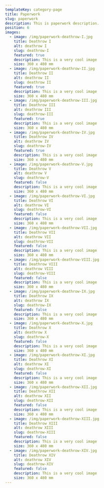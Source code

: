 ```yaml
---
templateKey: category-page
title: Paperwork
slug: paperwork
description: This is paperwork description.
position: 6
images:
  - image: /img/paperwork-deathrow-I.jpg
    title: Deathrow I
    alt: deathrow I
    slug: deathrow-I
    featured: true
    description: This is a very cool image
    size: 360 x 480 mm
  - image: /img/paperwork-deathrow-II.jpg
    title: Deathrow II
    alt: deathrow II
    slug: deathrow II
    featured: true
    description: This is a very cool image
    size: 360 x 480 mm
  - image: /img/paperwork-deathrow-III.jpg
    title: Deathrow III
    alt: deathrow III
    slug: deathrow-III
    featured: true
    description: This is a very cool image
    size: 360 x 480 mm
  - image: /img/paperwork-deathrow-IV.jpg
    title: Deathrow IV
    alt: deathrow IV
    slug: deathrow-IV
    featured: true
    description: This is a very cool image
    size: 360 x 480 mm
  - image: /img/paperwork-deathrow-V.jpg
    title: Deathrow V
    alt: deathrow V
    slug: deathrow-V
    featured: false
    description: This is a very cool image
    size: 360 x 480 mm
  - image: /img/paperwork-deathrow-VI.jpg
    title: Deathrow VI
    alt: deathrow VI
    slug: deathrow-VI
    featured: false
    description: This is a very cool image
    size: 360 x 480 mm
  - image: /img/paperwork-deathrow-VII.jpg
    title: Deathrow VII
    alt: deathrow VII
    slug: deathrow-VII
    featured: false
    description: This is a very cool image
    size: 360 x 480 mm
  - image: /img/paperwork-deathrow-VIII.jpg
    title: Deathrow VIII
    alt: deathrow VIII
    slug: deathrow-VIII
    featured: false
    description: This is a very cool image
    size: 360 x 480 mm
  - image: /img/paperwork-deathrow-IX.jpg
    title: Deathrow IX
    alt: deathrow IX
    slug: deathrow-IX
    featured: false
    description: This is a very cool image
    size: 360 x 480 mm
  - image: /img/paperwork-deathrow-X.jpg
    title: Deathrow X
    alt: deathrow X
    slug: deathrow-X
    featured: false
    description: This is a very cool image
    size: 360 x 480 mm
  - image: /img/paperwork-deathrow-XI.jpg
    title: Deathrow XI
    alt: deathrow XI
    slug: deathrow-XI
    featured: false
    description: This is a very cool image
    size: 360 x 480 mm
  - image: /img/paperwork-deathrow-XII.jpg
    title: Deathrow XII
    alt: deathrow XII
    slug: deathrow-XII
    featured: false
    description: This is a very cool image
    size: 360 x 480 mm
  - image: /img/paperwork-deathrow-XIII.jpg
    title: Deathrow XIII
    alt: deathrow XIII
    slug: deathrow-XIII
    featured: false
    description: This is a very cool image
    size: 360 x 480 mm
  - image: /img/paperwork-deathrow-XIV.jpg
    title: Deathrow XIV
    alt: deathrow XIV
    slug: deathrow-XIV
    featured: false
    description: This is a very cool image
    size: 360 x 480 mm
---
```

